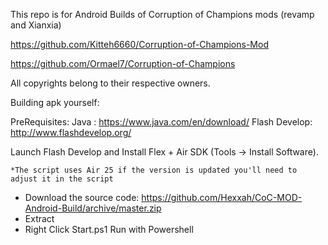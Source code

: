 This repo is for Android Builds of Corruption of Champions mods (revamp and Xianxia)

https://github.com/Kitteh6660/Corruption-of-Champions-Mod

https://github.com/Ormael7/Corruption-of-Champions

All copyrights belong to their respective owners.


Building apk yourself:

PreRequisites:
Java : https://www.java.com/en/download/
Flash Develop: http://www.flashdevelop.org/

Launch Flash Develop and Install Flex + Air SDK (Tools -> Install Software).

	*The script uses Air 25 if the version is updated you'll need to adjust it in the script


- Download the source code: https://github.com/Hexxah/CoC-MOD-Android-Build/archive/master.zip
- Extract
- Right Click Start.ps1 Run with Powershell
